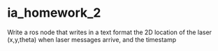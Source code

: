 # ia_homework_2

Write a ros node that writes in a text format the 2D location of the laser (x,y,theta) when laser messages arrive, and the timestamp
